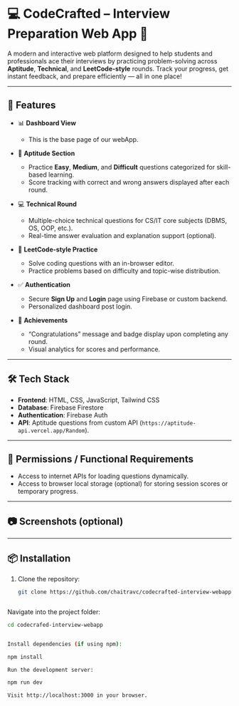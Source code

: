 
# 💻 CodeCrafted – Interview Preparation Web App 🎯

A modern and interactive web platform designed to help students and professionals ace their interviews by practicing problem-solving across **Aptitude**, **Technical**, and **LeetCode-style** rounds. Track your progress, get instant feedback, and prepare efficiently — all in one place!

---

## 🚀 Features

- 📊 **Dashboard View**  
  - This is the base page of our webApp.
  
- 🧠 **Aptitude Section**  
  - Practice **Easy**, **Medium**, and **Difficult** questions categorized for skill-based learning.
  - Score tracking with correct and wrong answers displayed after each round.

- 💻 **Technical Round**  
  - Multiple-choice technical questions for CS/IT core subjects (DBMS, OS, OOP, etc.).
  - Real-time answer evaluation and explanation support (optional).

- 🧮 **LeetCode-style Practice**  
  - Solve coding questions with an in-browser editor.
  - Practice problems based on difficulty and topic-wise distribution.

- ✅ **Authentication**  
  - Secure **Sign Up** and **Login** page using Firebase or custom backend.
  - Personalized dashboard post login.

- 🥇 **Achievements**  
  - “Congratulations” message and badge display upon completing any round.
  - Visual analytics for scores and performance.

---

## 🛠️ Tech Stack

- **Frontend**: HTML, CSS, JavaScript, Tailwind CSS   
- **Database**: Firebase Firestore  
- **Authentication**: Firebase Auth
- **API**: Aptitude questions from custom API (`https://aptitude-api.vercel.app/Random`).

---

## 🔐 Permissions / Functional Requirements

- Access to internet APIs for loading questions dynamically.
- Access to browser local storage (optional) for storing session scores or temporary progress.

---

## 📷 Screenshots (optional)


---

## 📦 Installation

1. Clone the repository:
   ```bash
   git clone https://github.com/chaitravc/codecrafted-interview-webapp.git



Navigate into the project folder:
```bash
cd codecrafed-interview-webapp


Install dependencies (if using npm):

npm install

Run the development server:

npm run dev

Visit http://localhost:3000 in your browser.
